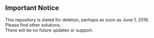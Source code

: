 ## Important Notice
This repository is slated for deletion, perhaps as soon as June 1, 2016.  Please find other solutions.  
There will be no future updates or support. 

